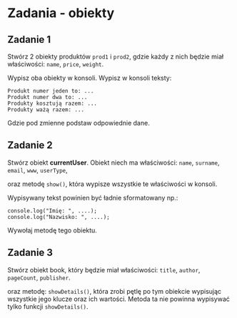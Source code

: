 # Zadania - obiekty

## Zadanie 1

Stwórz 2 obiekty produktów `prod1` i `prod2`, gdzie każdy z nich będzie miał właściwości: `name`, `price`, `weight`.

Wypisz oba obiekty w konsoli.
Wypisz w konsoli teksty:

```
Produkt numer jeden to: ...
Produkt numer dwa to: ...
Produkty kosztują razem: ...
Produkty ważą razem: ...
```

Gdzie pod zmienne podstaw odpowiednie dane.

## Zadanie 2

Stwórz obiekt **currentUser**. Obiekt niech ma właściwości:
`name`, `surname`, `email`, `www`, `userType`,

oraz metodę `show()`, która wypisze wszystkie te właściwości w konsoli.

Wypisywany tekst powinien być ładnie sformatowany np.:

```
console.log("Imię: ", ....);
console.log("Nazwisko: ", ....);
```

Wywołaj metodę tego obiektu.

## Zadanie 3

Stwórz obiekt book, który będzie miał właściwości:
`title`, `author`, `pageCount`, `publisher`.

oraz metodę: `showDetails()`, która zrobi pętlę po tym obiekcie wypisując wszystkie
jego klucze oraz ich wartości. Metoda ta nie powinna wypisywać tylko funkcji `showDetails()`.
